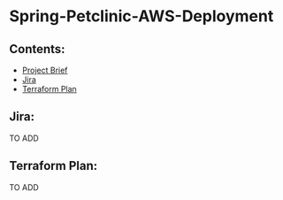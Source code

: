 # Spring-Petclinic-AWS-Deployment

## Contents:
* [Project Brief](#Project-Brief)
* [Jira](#Jira)  
* [Terraform Plan](#Terraform-Plan)  

## Jira:  
TO ADD

## Terraform Plan:  
TO ADD